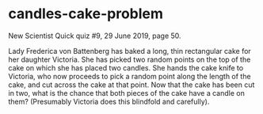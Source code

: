 # candles-cake-problem
New Scientist Quick quiz #9, 29 June 2019, page 50.

Lady Frederica von Battenberg has baked a long, thin rectangular cake for her daughter Victoria. She has picked two random points on the top of the cake on which she has placed two candles. She hands the cake knife to Victoria, who now proceeds to pick a random point along the length of the cake, and cut across the cake at that point. Now that the cake has been cut in two, what is the chance that both pieces of the cake have a candle on them? (Presumably Victoria does this blindfold and carefully).
